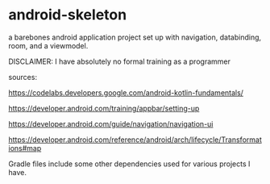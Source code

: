 # android-skeleton
a barebones android application project set up with navigation, databinding, room, and a viewmodel.

DISCLAIMER: I have absolutely no formal training as a programmer

sources:

https://codelabs.developers.google.com/android-kotlin-fundamentals/

https://developer.android.com/training/appbar/setting-up

https://developer.android.com/guide/navigation/navigation-ui

https://developer.android.com/reference/android/arch/lifecycle/Transformations#map

Gradle files include some other dependencies used for various projects I have.
